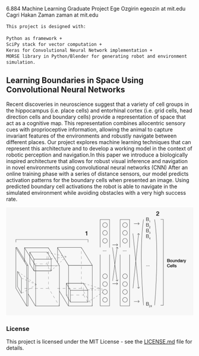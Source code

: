 6.884 Machine Learning Graduate Project
Ege Ozgirin egeozin at mit.edu
Cagri Hakan Zaman zaman at mit.edu

	This project is designed with:
	
	Python as framework + 
	SciPy stack for vector computation + 
	Keras for Convolutional Neural Network implementation + 
	MORSE library in Python/Blender for generating robot and environment simulation.

## Learning Boundaries in Space Using Convolutional Neural Networks

Recent discoveries in neuroscience suggest that a variety of cell groups in the hippocampus (i.e. place cells) and entorhinal cortex (i.e. grid cells, head direction cells and boundary cells) provide a representation of space that act as a cognitive map. This representation combines allocentric sensory cues with proprioceptive information, allowing the animal to capture invariant features of the environments and robustly navigate between different places. Our project explores machine learning techniques that can represent this architecture and to develop a working model in the context of robotic perception and navigation.In this paper we introduce a biologically inspired architecture that allows for robust visual inference and navigation in novel environments using convolutional neural networks (CNN) After an online training phase with a series of distance sensors, our model predicts activation patterns for the boundary cells when presented an image. Using predicted boundary cell activations the robot is able to navigate in the simulated environment while avoiding obstacles with a very high success rate.


<p align="center"><img src="https://github.com/egeozin/Learning-Boundaries-in-Space/blob/master/final_CNN.jpg" width="600"></p>


### License 

This project is licensed under the MIT License - see the [LICENSE.md](LICENSE.md) file for details.
